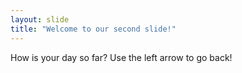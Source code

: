 ```yaml
---
layout: slide
title: "Welcome to our second slide!"
---
```

How is your day so far?
Use the left arrow to go back!
